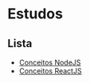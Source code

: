 # Estudos

## Lista
* [Conceitos NodeJS](https://github.com/VictorObrien/Estudos/tree/main/01-conceitos-nodejs)
* [Conceitos ReactJS](https://github.com/VictorObrien/Estudos/tree/main/02-conceitos-reactjs)
